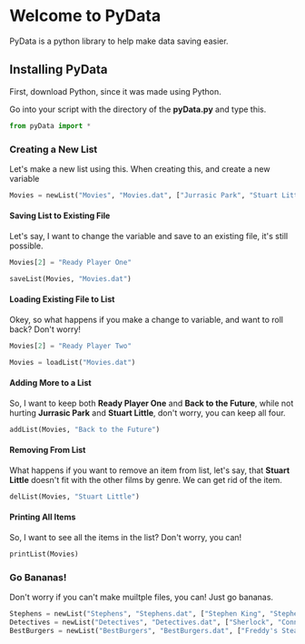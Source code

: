# Welcome to PyData

PyData is a python library to help make data saving easier.

## Installing PyData

First, download Python, since it was made using Python.

Go into your script with the directory of the **pyData.py** and type this.

```py
from pyData import *
```

### Creating a New List
Let's make a new list using this. When creating this, and create a new variable

```py
Movies = newList("Movies", "Movies.dat", ["Jurrasic Park", "Stuart Little", "Back to the Future"])
```

#### Saving List to Existing File
Let's say, I want to change the variable and save to an existing file, it's still possible.

```py
Movies[2] = "Ready Player One"

saveList(Movies, "Movies.dat")
```

#### Loading Existing File to List
Okey, so what happens if you make a change to variable, and want to roll back? Don't worry!
```py
Movies[2] = "Ready Player Two"

Movies = loadList("Movies.dat")
```

#### Adding More to a List
So, I want to keep both **Ready Player One** and **Back to the Future**, while not hurting **Jurrasic Park** and **Stuart Little**, don't worry, you can keep all four.
```py
addList(Movies, "Back to the Future")
```
#### Removing From List
What happens if you want to remove an item from list, let's say, that **Stuart Little** doesn't fit with the other films by genre. We can get rid of the item.
```py
delList(Movies, "Stuart Little")
```
#### Printing All Items
So, I want to see all the items in the list? Don't worry, you can!
```py
printList(Movies)
```
### Go Bananas!
Don't worry if you can't make muiltple files, you can! Just go bananas.
```py
Stephens = newList("Stephens", "Stephens.dat", ["Stephen King", "Stephen Hawking", "Stephen Fry"])
Detectives = newList("Detectives", "Detectives.dat", ["Sherlock", "Connor", "Auguste"])
BestBurgers = newList("BestBurgers", "BestBurgers.dat", ["Freddy's Steakburgers", "Bread Burger", "Homemade Burgers"])
```
